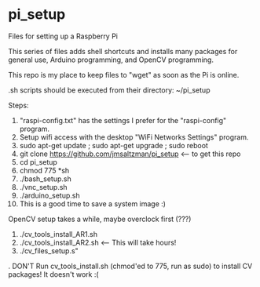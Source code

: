 # pi_setup
Files for setting up a Raspberry Pi

This series of files adds shell shortcuts and installs many packages for general use, Arduino programming, and OpenCV programming.

This repo is my place to keep files to "wget" as soon as the Pi is online.

.sh scripts should be executed from their directory: ~/pi_setup

Steps:

1. "raspi-config.txt" has the settings I prefer for the "raspi-config" program.
2. Setup wifi access with the desktop "WiFi Networks Settings" program.
3. sudo apt-get update ; sudo apt-get upgrade ; sudo reboot
4. git clone https://github.com/jmsaltzman/pi_setup   <-- to get this repo
5. cd pi_setup
6. chmod 775 *sh
7. ./bash_setup.sh
8. ./vnc_setup.sh
9. ./arduino_setup.sh
10. This is a good time to save a system image :)

OpenCV setup takes a while, maybe overclock first (???)

1. ./cv_tools_install_AR1.sh 
2. ./cv_tools_install_AR2.sh   <-- This will take hours! 
3. ./cv_files_setup.s"

. DON'T Run cv_tools_install.sh (chmod'ed to 775, run as sudo) to install CV packages! It doesn't work :(
